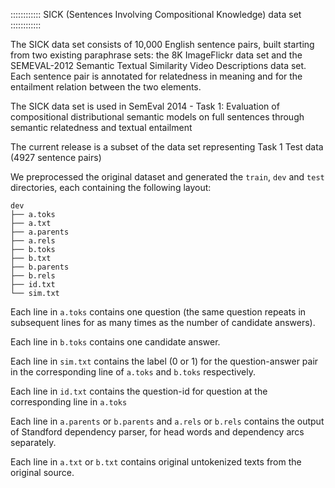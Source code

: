 ﻿:::::::::::: SICK (Sentences Involving Compositional Knowledge) data set ::::::::::::


The SICK data set consists of 10,000 English sentence pairs, built starting from two existing 
paraphrase sets: the 8K ImageFlickr data set and the SEMEVAL-2012 Semantic Textual Similarity Video Descriptions data set. Each sentence pair is annotated for relatedness in meaning and for the entailment relation between the two elements.

The SICK data set is used in SemEval 2014 - Task 1: Evaluation of compositional distributional 
semantic models on full sentences through semantic relatedness and textual entailment

The current release is a subset of the data set representing Task 1 Test data (4927 sentence pairs)

We preprocessed the original dataset and generated the ``train``, ``dev`` and ``test`` directories, each containing the following layout:

```
dev
├── a.toks
├── a.txt
├── a.parents
├── a.rels
├── b.toks
├── b.txt
├── b.parents
├── b.rels
├── id.txt
└── sim.txt
```

Each line in ``a.toks`` contains one question (the same question repeats in subsequent lines for as many times as the number of candidate answers).

Each line in ``b.toks`` contains one candidate answer.

Each line in ``sim.txt`` contains the label (0 or 1) for the question-answer pair in the corresponding line of ``a.toks`` and ``b.toks`` respectively.

Each line in ``id.txt`` contains the question-id for question at the corresponding line in ``a.toks``

Each line in ``a.parents`` or ``b.parents`` and ``a.rels`` or ``b.rels`` contains the output of Standford dependency parser, for head words and dependency arcs separately.

Each line in ``a.txt`` or ``b.txt`` contains original untokenized texts from the original source.

